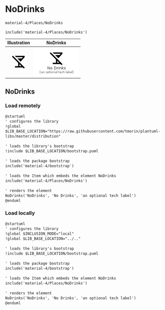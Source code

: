 # NoDrinks


```text
material-4/Places/NoDrinks
```

```text
include('material-4/Places/NoDrinks')
```



| Illustration | NoDrinks |
| :---: | :---: |
| ![illustration for Illustration](../../material-4/Places/NoDrinks.png) | ![illustration for NoDrinks](../../material-4/Places/NoDrinks.Local.png) |




## NoDrinks

### Load remotely
```plantuml
@startuml
' configures the library
!global $LIB_BASE_LOCATION="https://raw.githubusercontent.com/tmorin/plantuml-libs/master/distribution"

' loads the library's bootstrap
!include $LIB_BASE_LOCATION/bootstrap.puml

' loads the package bootstrap
include('material-4/bootstrap')

' loads the Item which embeds the element NoDrinks
include('material-4/Places/NoDrinks')

' renders the element
NoDrinks('NoDrinks', 'No Drinks', 'an optional tech label')
@enduml
```

### Load locally
```plantuml
@startuml
' configures the library
!global $INCLUSION_MODE="local"
!global $LIB_BASE_LOCATION="../.."

' loads the library's bootstrap
!include $LIB_BASE_LOCATION/bootstrap.puml

' loads the package bootstrap
include('material-4/bootstrap')

' loads the Item which embeds the element NoDrinks
include('material-4/Places/NoDrinks')

' renders the element
NoDrinks('NoDrinks', 'No Drinks', 'an optional tech label')
@enduml
```

